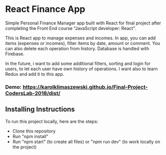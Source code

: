 # React Finance App

Simple Personal Finance Manager app built with React for final project after completing the Front End course "JavaScript developer: React".

This is React app to manage expenses and incomes. In app, you can add items (expenses or incomes),
filter items by date, amount or comment. You can also delete
each operation from history. Database is handled with Firebase.

In the future, i want to add some additional filters, sorting and login for users, to let each user have own history of operations.
I want also to learn Redux and add it to this app.

### Demo: https://karolklimaszewski.github.io/Final-Project-CodersLab-2018/dist/

## Installing Instructions

To run this project locally, here are the steps:

- Clone this repository
- Run "npm install"
- Run "npm start" (to create all files) or "npm run dev" (to work locally on the project)